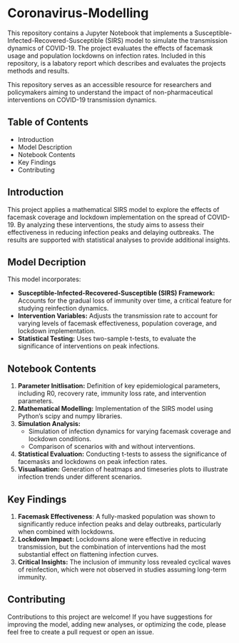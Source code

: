 # Coronavirus-Modelling

This repository contains a Jupyter Notebook that implements a Susceptible-Infected-Recovered-Susceptible (SIRS) model to simulate the transmission dynamics of COVID-19. The project evaluates the effects of facemask usage and population lockdowns on infection rates. Included in this repository, is a labatory report which describes and evaluates the projects methods and results. 

This repository serves as an accessible resource for researchers and policymakers aiming to understand the impact of non-pharmaceutical interventions on COVID-19 transmission dynamics.

## Table of Contents
- Introduction
- Model Description
- Notebook Contents
- Key Findings
- Contributing

## Introduction

This project applies a mathematical SIRS model to explore the effects of facemask coverage and lockdown implementation on the spread of COVID-19. By analyzing these interventions, the study aims to assess their effectiveness in reducing infection peaks and delaying outbreaks. The results are supported with statistical analyses to provide additional insights.

## Model Decription

This model incorporates:
- **Susceptible-Infected-Recovered-Susceptible (SIRS) Framework:** Accounts for the gradual loss of immunity over time, a critical feature for studying reinfection dynamics.
- **Intervention Variables:** Adjusts the transmission rate to account for varying levels of facemask effectiveness, population coverage, and lockdown implementation.
- **Statistical Testing:** Uses two-sample t-tests, to evaluate the significance of interventions on peak infections.

## Notebook Contents

1. **Parameter Initlisation:** Definition of key epidemiological parameters, including R0, recovery rate, immunity loss rate, and intervention parameters.
2. **Mathematical Modelling:** Implementation of the SIRS model using Python’s scipy and numpy libraries.
3. **Simulation Analysis:**
   - Simulation of infection dynamics for varying facemask coverage and lockdown conditions.
   - Comparison of scenarios with and without interventions.
4. **Statistical Evaluation:** Conducting t-tests to assess the significance of facemasks and lockdowns on peak infection rates.
5. **Visualisation:** Generation of heatmaps and timeseries plots to illustrate infection trends under different scenarios.

## Key Findings

1. **Facemask Effectiveness**: A fully-masked population was shown to significantly reduce infection peaks and delay outbreaks, particularly when combined with lockdowns.
2. **Lockdown Impact:** Lockdowns alone were effective in reducing transmission, but the combination of interventions had the most substantial effect on flattening infection curves.
3. **Critical Insights:** The inclusion of immunity loss revealed cyclical waves of reinfection, which were not observed in studies assuming long-term immunity.

## Contributing

Contributions to this project are welcome! If you have suggestions for improving the model, adding new analyses, or optimizing the code, please feel free to create a pull request or open an issue.



